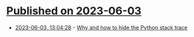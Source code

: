 # [Published on 2023-06-03](index.md)

* [2023-06-03, 13:04:28](https://lobste.rs/s/jpqz4b/why_how_hide_python_stack_trace) - [Why and how to hide the Python stack trace](https://bitecode.substack.com/p/why-and-how-to-hide-the-python-stack)
